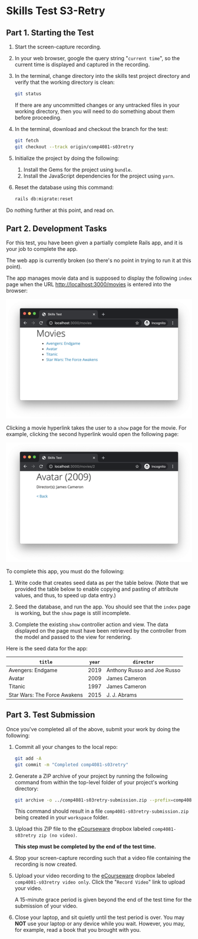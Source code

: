 # Skills Test S3-Retry

## Part 1. Starting the Test

1. Start the screen-capture recording.

1. In your web browser, google the query string "`current time`", so the current time is displayed and captured in the recording.

1. In the terminal, change directory into the skills test project directory and verify that the working directory is clean:

    ```bash
    git status
    ```

    If there are any uncommitted changes or any untracked files in your working directory, then you will need to do something about them before proceeding.

1. In the terminal, download and checkout the branch for the test:

    ```bash
    git fetch
    git checkout --track origin/comp4081-s03retry
    ```

1. Initialize the project by doing the following:
   1. Install the Gems for the project using `bundle`.
   1. Install the JavaScript dependencies for the project using `yarn`.

1. Reset the database using this command:

    ```bash
    rails db:migrate:reset
    ```

Do nothing further at this point, and read on.

## Part 2. Development Tasks

For this test, you have been given a partially complete Rails app, and it is your job to complete the app.

The web app is currently broken (so there's no point in trying to run it at this point).

The app manages movie data and is supposed to display the following `index` page when the URL <http://localhost:3000/movies> is entered into the browser:

![A screen shot of a webpage](./comp4081-s03retry_after_index.png)

Clicking a movie hyperlink takes the user to a `show` page for the movie. For example, clicking the second hyperlink would open the following page:

![A screen shot of a webpage](./comp4081-s03retry_after_show.png)

To complete this app, you must do the following:

1. Write code that creates seed data as per the table below. (Note that we provided the table below to enable copying and pasting of attribute values, and thus, to speed up data entry.)

1. Seed the database, and run the app. You should see that the `index` page is working, but the `show` page is still incomplete.

1. Complete the existing `show` controller action and view. The data displayed on the page must have been retrieved by the controller from the model and passed to the view for rendering.

Here is the seed data for the app:

| `title`    | `year`     | `director` |
| ---------- | ---------- | ---------- |
| Avengers: Endgame | 2019 | Anthony Russo and Joe Russo |
| Avatar | 2009 | James Cameron |
| Titanic | 1997 | James Cameron |
| Star Wars: The Force Awakens | 2015 | J. J. Abrams |

## Part 3. Test Submission

Once you've completed all of the above, submit your work by doing the following:

1. Commit all your changes to the local repo:

    ```bash
    git add -A
    git commit -m "Completed comp4081-s03retry"
    ```

1. Generate a ZIP archive of your project by running the following command from within the top-level folder of your project's working directory:

    ```bash
    git archive -o ../comp4081-s03retry-submission.zip --prefix=comp4081-s03retry-submission/ HEAD
    ```

    This command should result in a file `comp4081-s03retry-submission.zip` being created in your `workspace` folder.

1. Upload this ZIP file to the [eCourseware](https://elearn.memphis.edu/) dropbox labeled `comp4081-s03retry zip (no video)`.

    **This step must be completed by the end of the test time.**

1. Stop your screen-capture recording such that a video file containing the recording is now created.

1. Upload your video recording to the [eCourseware](https://elearn.memphis.edu/) dropbox labeled `comp4081-s03retry video only`. Click the "`Record Video`" link to upload your video.

    A 15-minute grace period is given beyond the end of the test time for the submission of your video.

1. Close your laptop, and sit quietly until the test period is over. You may **NOT** use your laptop or any device while you wait. However, you may, for example, read a book that you brought with you.
